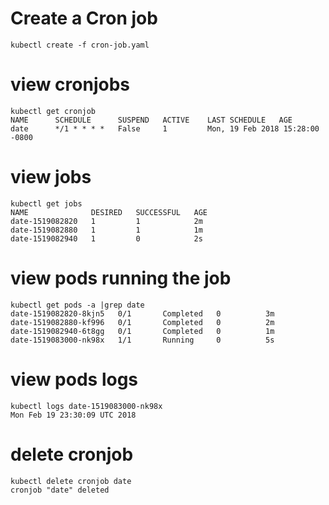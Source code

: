 # Create a Cron job
```
kubectl create -f cron-job.yaml
```

# view cronjobs
```
kubectl get cronjob
NAME      SCHEDULE      SUSPEND   ACTIVE    LAST SCHEDULE   AGE
date      */1 * * * *   False     1         Mon, 19 Feb 2018 15:28:00 -0800
```

# view jobs
```
kubectl get jobs
NAME              DESIRED   SUCCESSFUL   AGE
date-1519082820   1         1            2m
date-1519082880   1         1            1m
date-1519082940   1         0            2s
```

# view pods running the job
```
kubectl get pods -a |grep date
date-1519082820-8kjn5   0/1       Completed   0          3m
date-1519082880-kf996   0/1       Completed   0          2m
date-1519082940-6t8gg   0/1       Completed   0          1m
date-1519083000-nk98x   1/1       Running     0          5s
```

# view pods logs
```
kubectl logs date-1519083000-nk98x
Mon Feb 19 23:30:09 UTC 2018
```

# delete cronjob
```
kubectl delete cronjob date
cronjob "date" deleted
```
